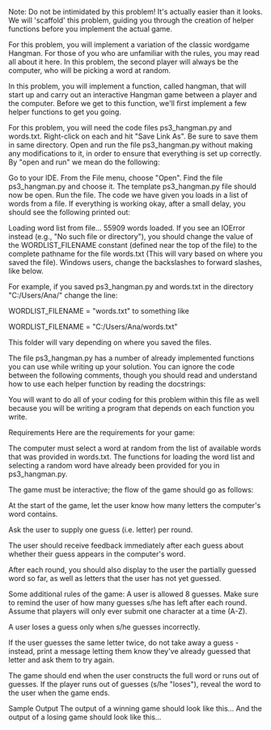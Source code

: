 Note: Do not be intimidated by this problem! It's actually easier than it looks. We will 'scaffold' this problem, guiding you through the creation of helper functions before you implement the actual game.

For this problem, you will implement a variation of the classic wordgame Hangman. For those of you who are unfamiliar with the rules, you may read all about it here. In this problem, the second player will always be the computer, who will be picking a word at random.

In this problem, you will implement a function, called hangman, that will start up and carry out an interactive Hangman game between a player and the computer. Before we get to this function, we'll first implement a few helper functions to get you going.

For this problem, you will need the code files ps3_hangman.py and words.txt. Right-click on each and hit "Save Link As". Be sure to save them in same directory. Open and run the file ps3_hangman.py without making any modifications to it, in order to ensure that everything is set up correctly. By "open and run" we mean do the following:

Go to your IDE. From the File menu, choose "Open".
Find the file ps3_hangman.py and choose it.
The template ps3_hangman.py file should now be open. Run the file.
The code we have given you loads in a list of words from a file. If everything is working okay, after a small delay, you should see the following printed out:


Loading word list from file...
55909 words loaded.
If you see an IOError instead (e.g., "No such file or directory"), you should change the value of the WORDLIST_FILENAME constant (defined near the top of the file) to the complete pathname for the file words.txt (This will vary based on where you saved the file). Windows users, change the backslashes to forward slashes, like below.

For example, if you saved ps3_hangman.py and words.txt in the directory "C:/Users/Ana/" change the line: 

WORDLIST_FILENAME = "words.txt"  to something like

WORDLIST_FILENAME = "C:/Users/Ana/words.txt"

This folder will vary depending on where you saved the files.

The file ps3_hangman.py has a number of already implemented functions you can use while writing up your solution. You can ignore the code between the following comments, though you should read and understand how to use each helper function by reading the docstrings:


 
   
You will want to do all of your coding for this problem within this file as well because you will be writing a program that depends on each function you write.

Requirements
Here are the requirements for your game:

The computer must select a word at random from the list of available words that was provided in words.txt. The functions for loading the word list and selecting a random word have already been provided for you in ps3_hangman.py.

The game must be interactive; the flow of the game should go as follows:

At the start of the game, let the user know how many letters the computer's word contains.

Ask the user to supply one guess (i.e. letter) per round.

The user should receive feedback immediately after each guess about whether their guess appears in the computer's word.

After each round, you should also display to the user the partially guessed word so far, as well as letters that the user has not yet guessed.

Some additional rules of the game:
A user is allowed 8 guesses. Make sure to remind the user of how many guesses s/he has left after each round. Assume that players will only ever submit one character at a time (A-Z).

A user loses a guess only when s/he guesses incorrectly.

If the user guesses the same letter twice, do not take away a guess - instead, print a message letting them know they've already guessed that letter and ask them to try again.

The game should end when the user constructs the full word or runs out of guesses. If the player runs out of guesses (s/he "loses"), reveal the word to the user when the game ends.

Sample Output
The output of a winning game should look like this...
And the output of a losing game should look like this...
